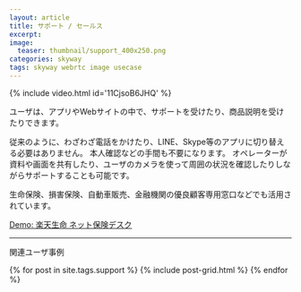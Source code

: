 ```yaml
---
layout: article
title: サポート / セールス
excerpt: 
image:
  teaser: thumbnail/support_400x250.png
categories: skyway
tags: skyway webrtc image usecase
---
```


{% include video.html id='11CjsoB6JHQ' %}

ユーザは、アプリやWebサイトの中で、サポートを受けたり、商品説明を受けたりできます。

従来のように、わざわざ電話をかけたり、LINE、Skype等のアプリに切り替える必要はありません。
本人確認などの手間も不要になります。
オペレーターが資料や画面を共有したり、ユーザのカメラを使って周囲の状況を確認したりしながらサポートすることも可能です。

生命保険、損害保険、自動車販売、金融機関の優良顧客専用窓口などでも活用されています。

<a href="https://www.rakuten-life.co.jp/estimate/?ch4=true&is4=10000000&ch1=true&is1=5000&sb1=1&pl1=10&l-id=top_search_estimate
" target="_blank" class="btn-info">Demo: 楽天生命 ネット保険デスク</a>

<hr>

関連ユーザ事例

<div class="tiles">
{% for post in site.tags.support %}
  {% include post-grid.html %}
{% endfor %}
</div><!-- /.tiles -->
